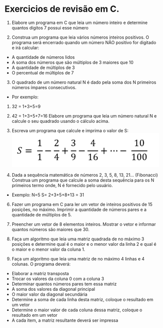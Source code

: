 # Exercicios de revisão em C.
1. Elabore um programa em C que leia um número inteiro e determine quantos dígitos 7 possui esse número

2. Construa um programa que leia vários números inteiros positivos. O programa será encerrado quando um número NÃO positivo for digitado e irá calcular:
- A quantidade de números lidos
- A soma dos números que são múltiplos de 3 maiores que 10
- A quantidade de múltiplos de 3
- O percentual de múltiplos de 7

3. O quadrado de um número natural N é dado pela soma dos N primeiros números ímpares consecutivos. 
- Por exemplo:
1. 32 = 1+3+5=9
2. 42 = 1+3+5+7=16
Elabore um programa que leia um número natural N e calcule o seu quadrado usando o cálculo acima.

4. Escreva um programa que calcule e imprima o valor de S:
![Imagem com o calculo de S](Exercicio4(S).png)

5. Dada a sequência matemática de números 2, 3, 5, 8, 13, 21... (Fibonacci)
Construa um programa que calcule a soma desta sequência
para os N primeiros termo onde, N é fornecido pelo usuário.
- Exemplo: N=5 S= 2+3+5+8+13 = 31

6. Fazer um programa em C para ler um vetor de inteiros positivos de 15 posições, no máximo. Imprimir a quantidade de números pares e a quantidade de múltiplos de 5.

7. Preencher um vetor de 8 elementos inteiros. Mostrar o vetor e informar quantos números são maiores que 30.

8. Faça um algoritmo que leia uma matriz quadrada de no máximo 3 posições e determine qual é o maior e o menor valor da linha 2 e qual é o maior e o menor valor da coluna 1.

9. Faça um algoritmo que leia uma matriz de no máximo 4 linhas e 4 colunas. O programa deverá:
- Elaborar a matriz transposta
- Trocar os valores da coluna 0 com a coluna 3
- Determinar quantos números pares tem essa matriz
- A soma dos valores da diagonal principal
- O maior valor da diagonal secundária
- Determine a soma de cada linha desta matriz, coloque o resultado em um vetor
- Determine o maior valor de cada coluna dessa matriz, coloque o resultado em um vetor
- A cada item, a matriz resultante deverá ser impressa